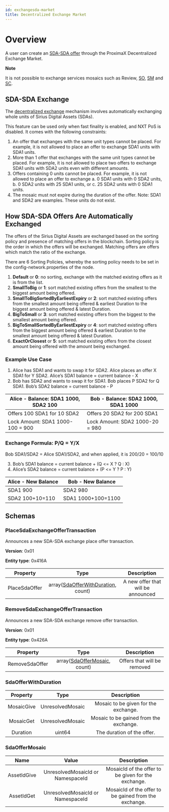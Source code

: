 ```yaml
---
id: exchangesda-market
title: Decentralized Exchange Market
---
```


# Overview
A user can create an [SDA-SDA offer](exchangesda-market.md#exchangesda) through the ProximaX Decentralized Exchange Market.

<div class="info">

**Note**

It is not possible to exchange services mosaics such as Review, [SO](https://storagedocs.xpxsirius.io/docs/getting_started/economy/#storage-units-so), [SM](https://storagedocs.xpxsirius.io/docs/getting_started/economy/#streaming-units-sm) and [SC](https://storagedocs.xpxsirius.io/docs/getting_started/economy/#streaming-units-sc).

</div>

## SDA-SDA Exchange

The [decentralized exchange](exchange-market.md) mechanism involves automatically exchanging whole units of Sirius Digital Assets (SDAs).

This feature can be used only when fast finality is enabled, and NXT PoS is disabled. It comes with the following constraints:
1. An offer that exchanges with the same unit types cannot be placed. For example, it is not allowed to place an offer to exchange SDA1 units with SDA1 units.
2. More than 1 offer that exchanges with the same unit types cannot be placed. For example, it is not allowed to place two offers to exchange SDA1 units with SDA2 units even with different amounts.
3. Offers containing 0 units cannot be placed. For example, it is not allowed to place an offer to exchange
   a. 0 SDA1 units with 0 SDA2 units, 
   b. 0 SDA2 units with 25 SDA1 units, or 
   c. 25 SDA2 units with 0 SDA1 units.
4. The mosaic must not expire during the duration of the offer.
Note: SDA1 and SDA2 are examples. These units do not exist.

## How SDA-SDA Offers Are Automatically Exchanged

The offers of the Sirius Digital Assets are exchanged based on the sorting policy and presence of matching offers in the blockchain. Sorting policy is the order in which the offers will be exchanged. Matching offers are offers which match the ratio of the exchange.

There are 6 Sorting Policies, whereby the sorting policy needs to be set in the config-network.properties of the node.
1. **Default** or **0**: no sorting, exchange with the matched existing offers as it is from the list.
2. **SmallToBig** or **1**: sort matched existing offers from the smallest to the biggest amount being offered.
3. **SmallToBigSortedByEarliestExpiry** or **2**: sort matched existing offers from the smallest amount being offered & earliest Duration to the biggest amount being offered & latest Duration.
4. **BigToSmall** or **3**: sort matched existing offers from the biggest to the smallest amount being offered.
5. **BigToSmallSortedByEarliestExpiry** or **4**: sort matched existing offers from the biggest amount being offered & earliest Duration to the smallest amount being offered & latest Duration.
6. **ExactOrClosest** or **5**: sort matched existing offers from the closest amount being offered with the amount being exchanged. 

### Example Use Case
1. Alice has SDA1 and wants to swap it for SDA2. Alice places an offer X SDA1 for Y SDA2. Alice’s SDA1 balance = current balance - X
2. Bob has SDA2 and wants to swap it for SDA1. Bob places P SDA2 for Q SDA1. Bob’s SDA2 balance = current balance - P

| **Alice - Balance: SDA1 1000, SDA2 100** | **Bob - Balance: SDA2 1000, SDA1 1000** |
| ---------------------------------------- | --------------------------------------- | 
|   Offers 100 SDA1 for 10 SDA2            |   Offers 20 SDA2 for 200 SDA1           |
|   Lock Amount: SDA1 1000-100 = 900       |   Lock Amount: SDA2 1000-20 = 980       |

### **Exchange Formula: P/Q = Y/X**
Bob SDA1/SDA2 = Alice SDA1/SDA2, and when applied, it is 200/20 = 100/10

3. Bob’s SDA1 balance = current balance + (Q <= X ? Q : X)
4. Alice’s SDA2 balance = current balance + (P <= Y ? P : Y)

| **Alice - New Balance** | **Bob - New Balance** |
| ----------------------- | --------------------- | 
|   SDA1 900              |   SDA2 980            |
|   SDA2 100+10=110       |   SDA1 1000+100=1100  |

## Schemas

### PlaceSdaExchangeOfferTransaction
Announces a new SDA-SDA exchange place offer transaction.

**Version**: 0x01

**Entity type**: 0x416A

|    **Property**    |                          **Type**                           |            **Description**             |
| :----------------: | :---------------------------------------------------------: | :------------------------------------: |
|    PlaceSdaOffer   | array([SdaOfferWithDuration](#sdaofferwithduration), count) |   A new offer that will be announced   |

### RemoveSdaExchangeOfferTransaction
Announces a new SDA-SDA exchange remove offer transaction.

**Version**: 0x01

**Entity type**: 0x426A

|    **Property**    |                    **Type**                     |       **Description**       |
| :----------------: | :---------------------------------------------: | :-------------------------: |
|   RemoveSdaOffer   | array([SdaOfferMosaic](#sdaoffermosaic), count) | Offers that will be removed |


### SdaOfferWithDuration
|  **Property**  |      **Type**       |             **Description**              |
| :------------: | :-----------------: | :--------------------------------------: |
|   MosaicGive   |  UnresolvedMosaic   |   Mosaic to be given for the exchange.   |
|   MosaicGet    |  UnresolvedMosaic   |   Mosaic to be gained from the exchange. |
|   Duration     |     uint64          |   The duration of the offer.             |

### SdaOfferMosaic
|    **Name**    |              **Value**               |                     **Description**                     |
| :------------: | :----------------------------------: | :-----------------------------------------------------: |
|   AssetIdGive  |   UnresolvedMosaicId or NamespaceId  |   MosaicId of the offer to be given for the exchange.   |
|   AssetIdGet   |   UnresolvedMosaicId or NamespaceId  |   MosaicId of the offer to be gained from the exchange. |